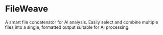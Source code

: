 # FileWeave

A smart file concatenator for AI analysis. Easily select and combine multiple files into a single, formatted output suitable for AI processing.